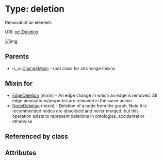 
# Type: deletion


Removal of an element.

URI: [ocl:Deletion](http://w3id.org/oclDeletion)


![img](http://yuml.me/diagram/nofunky;dir:TB/class/[NodeDeletion]uses%20-.->[Deletion],[EdgeDeletion]uses%20-.->[Deletion],[ChangeMixin]^-[Deletion],[NodeDeletion],[EdgeDeletion],[ChangeMixin])

## Parents

 *  is_a: [ChangeMixin](ChangeMixin.md) - root class for all change mixins

## Mixin for

 * [EdgeDeletion](EdgeDeletion.md) (mixin)  - An edge change in which an edge is removed. All edge annotations/properies are removed in the same action.
 * [NodeDeletion](NodeDeletion.md) (mixin)  - Deletion of a node from the graph. Note it is recommended nodes are obsoleted and never merged, but this operation exists to represent deletions in ontologies, accidental or otherwise

## Referenced by class


## Attributes

